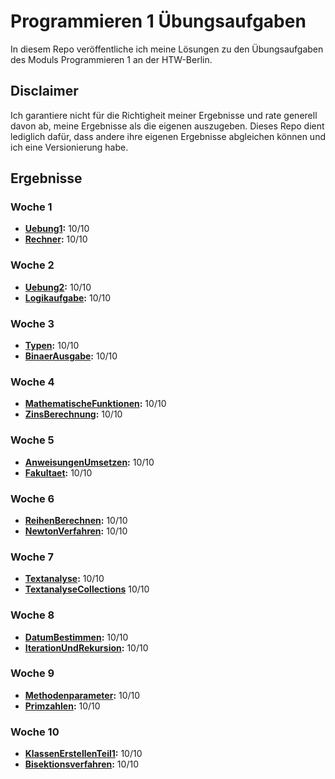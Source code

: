 # Programmieren 1 Übungsaufgaben

In diesem Repo veröffentliche ich meine Lösungen zu den Übungsaufgaben des Moduls Programmieren 1 an der HTW-Berlin.

## Disclaimer

Ich garantiere nicht für die Richtigheit meiner Ergebnisse und rate generell davon ab, meine Ergebnisse als die eigenen auszugeben. Dieses Repo dient lediglich dafür, dass andere ihre eigenen Ergebnisse abgleichen können und ich eine Versionierung habe.

## Ergebnisse

### Woche 1

- **[Uebung1](./Uebung1/Uebung1/Program.cs):** 10/10
- **[Rechner](./Rechner/Rechner/Program.cs):** 10/10

### Woche 2

- **[Uebung2](./Uebung2/Uebung2/Program.cs):** 10/10
- **[Logikaufgabe](./Logikaufgabe/Logikaufgabe/Program.cs):** 10/10

### Woche 3

- **[Typen](./Typen/Typen/Program.cs):** 10/10
- **[BinaerAusgabe](./BinaerAusgabe/BinaerAusgabe/Program.cs):** 10/10

### Woche 4

- **[MathematischeFunktionen](./MathematischeFunktionen/MathematischeFunktionen/Program.cs):** 10/10
- **[ZinsBerechnung](./ZinsBerechnung/ZinsBerechnung/Program.cs):** 10/10

### Woche 5

- **[AnweisungenUmsetzen](./AnweisungenUmsetzen/AnweisungenUmsetzen/Program.cs):** 10/10
- **[Fakultaet](./Fakultaet/Fakultaet/Program.cs):** 10/10

### Woche 6

- **[ReihenBerechnen](./ReihenBerechnen/ReihenBerechnen/Program.cs):** 10/10
- **[NewtonVerfahren](./NewtonVerfahren/NewtonVerfahren/Program.cs):** 10/10

### Woche 7

- **[Textanalyse](./Textanalyse/Textanalyse/Program.cs):** 10/10
- **[TextanalyseCollections](./TextanalyseCollections/TextanalyseCollections/Program.cs)** 10/10

### Woche 8

- **[DatumBestimmen](./DatumBestimmen/DatumBestimmen/Program.cs):** 10/10
- **[IterationUndRekursion](./IterationUndRekursion/IterationUndRekursion/Program.cs):** 10/10

### Woche 9

- **[Methodenparameter](./Methodenparameter/Methodenparameter/Program.cs):** 10/10
- **[Primzahlen](./Primzahlen/Primzahlen/Program.cs):** 10/10

### Woche 10

- **[KlassenErstellenTeil1](./KlassenErstellenTeil1/KlassenErstellenTeil1/Program.cs):** 10/10
- **[Bisektionsverfahren](./Bisektionsverfahren/Bisektionsverfahren/Program.cs):** 10/10
